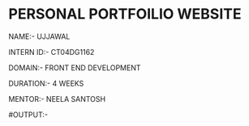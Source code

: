 # PERSONAL PORTFOILIO WEBSITE

NAME:- UJJAWAL

INTERN ID:- CT04DG1162

DOMAIN:- FRONT END DEVELOPMENT

DURATION:- 4 WEEKS

MENTOR:- NEELA SANTOSH

#OUTPUT:-
